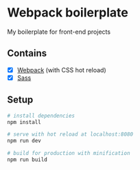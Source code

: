# Webpack boilerplate

My boilerplate for front-end projects

## Contains
- [x] [Webpack](https://webpack.github.io) (with CSS hot reload)
- [x] [Sass](http://sass-lang.com/)

## Setup

``` bash
# install dependencies
npm install

# serve with hot reload at localhost:8080
npm run dev

# build for production with minification
npm run build
```